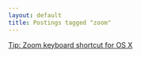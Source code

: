 ```yaml
---
layout: default
title: Postings tagged "zoom"
---
```

[Tip: Zoom keyboard shortcut for OS X](http://janesconference.github.com/KievII/2009/11/zoom-keyboard-shortcut-for-os-x)<br />

